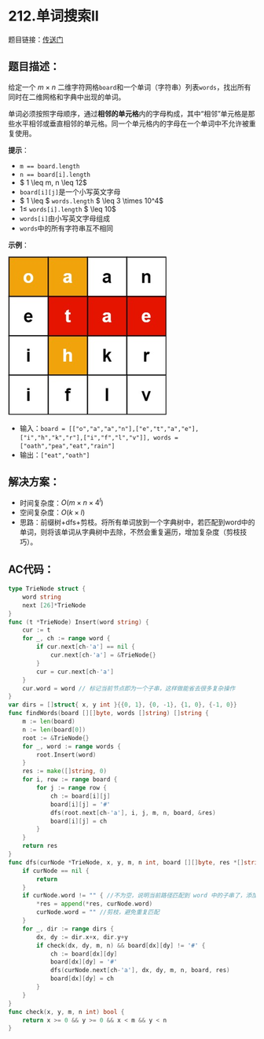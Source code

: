# 212.单词搜索II
题目链接：[传送门](https://leetcode-cn.com/problems/word-search-ii/)

## 题目描述：
给定一个 $m \times n$ 二维字符网格`board`和一个单词（字符串）列表`words`，找出所有同时在二维网格和字典中出现的单词。

单词必须按照字母顺序，通过**相邻的单元格**内的字母构成，其中“相邻”单元格是那些水平相邻或垂直相邻的单元格。同一个单元格内的字母在一个单词中不允许被重复使用。

**提示**：

- `m == board.length`
- `n == board[i].length`
- $ 1 \leq m, n \leq 12$
- `board[i][j]`是一个小写英文字母
- $ 1 \leq $ `words.length` $ \leq 3 \times 10^4$
- $1 \leq$ `words[i].length` $ \leq 10$
- `words[i]`由小写英文字母组成
- `words`中的所有字符串互不相同

**示例**：

![](../_media/212-search.jpg)

- 输入：`board = [["o","a","a","n"],["e","t","a","e"],["i","h","k","r"],["i","f","l","v"]], words = ["oath","pea","eat","rain"]`
- 输出：`["eat","oath"]`

## 解决方案：
- 时间复杂度：$O(m \times n \times 4^l)$
- 空间复杂度：$O(k \times l)$
- 思路：前缀树+dfs+剪枝。将所有单词放到一个字典树中，若匹配到word中的单词，则将该单词从字典树中去除，不然会重复遍历，增加复杂度（剪枝技巧）。

## AC代码：
```go
type TrieNode struct {
	word string
	next [26]*TrieNode
}
func (t *TrieNode) Insert(word string) {
	cur := t
	for _, ch := range word {
		if cur.next[ch-'a'] == nil {
			cur.next[ch-'a'] = &TrieNode{}
		}
		cur = cur.next[ch-'a']
	}
	cur.word = word // 标记当前节点即为一个子串，这样做能省去很多复杂操作
}
var dirs = []struct{ x, y int }{{0, 1}, {0, -1}, {1, 0}, {-1, 0}}
func findWords(board [][]byte, words []string) []string {
	m := len(board)
	n := len(board[0])
	root := &TrieNode{}
	for _, word := range words {
		root.Insert(word)
	}
	res := make([]string, 0)
	for i, row := range board {
		for j := range row {
			ch := board[i][j]
			board[i][j] = '#'
			dfs(root.next[ch-'a'], i, j, m, n, board, &res)
			board[i][j] = ch
		}
	}
	return res
}
func dfs(curNode *TrieNode, x, y, m, n int, board [][]byte, res *[]string) { //注意用指针才能修改
	if curNode == nil {
		return
	}
	if curNode.word != "" { //不为空，说明当前路径匹配到 word 中的子串了，添加到结果列表里
		*res = append(*res, curNode.word)
		curNode.word = "" //剪枝，避免重复匹配
	}
	for _, dir := range dirs {
		dx, dy := dir.x+x, dir.y+y
		if check(dx, dy, m, n) && board[dx][dy] != '#' {
			ch := board[dx][dy]
			board[dx][dy] = '#'
			dfs(curNode.next[ch-'a'], dx, dy, m, n, board, res)
			board[dx][dy] = ch 
		}
	}
}
func check(x, y, m, n int) bool {
	return x >= 0 && y >= 0 && x < m && y < n
}
```